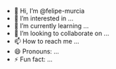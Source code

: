 - 👋 Hi, I’m @felipe-murcia
- 👀 I’m interested in ...
- 🌱 I’m currently learning ...
- 💞️ I’m looking to collaborate on ...
- 📫 How to reach me ...
- 😄 Pronouns: ...
- ⚡ Fun fact: ...

<!---
felipe-murcia/felipe-murcia is a ✨ special ✨ repository because its `README.md` (this file) appears on your GitHub profile.
You can click the Preview link to take a look at your changes.
--->
